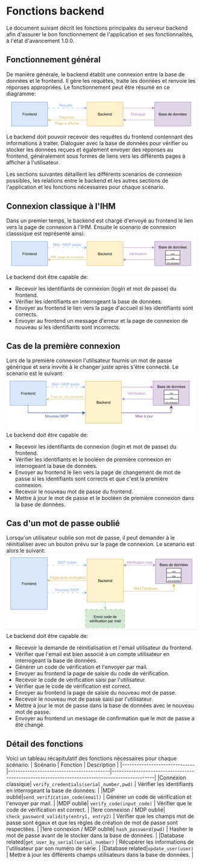 # Fonctions backend
Le document suivant décrit les fonctions principales du serveur backend afin d'assurer le bon fonctionnement de l'application et ses fonctionnalités, à l'état d'avancement 1.0.0.

## Fonctionnement général
De manière générale, le backend établit une connexion entre la base de données et le frontend. Il gère les requêtes, traite les données et renvoie les réponses appropriées. Le fonctionnement peut être résumé en ce diagramme:  
![](./media/fctn_general.png)
Le backend doit pouvoir recevoir des requêtes du frontend contennant des informations à traiter. Dialoguer avec la base de données pour vérifier ou stocker les données reçues et également envoyer des réponses au frontend, généralement sous formes de liens vers les différents pages à afficher à l'utilisateur.  

Les sections suivantes détaillent les différents scenarios de connexion possibles, les relations entre le backend et les autres sections de l'application et les fonctions nécessaires pour chaque scénario.

## Connexion classique à l'IHM
Dans un premier temps, le backend est chargé d'envoyé au frontend le lien vers la page de connexion à l'IHM. Ensuite le scenario de connexion classsique est représenté ainsi:  
![](./media/connexion_std.png)
Le backend doit être capable de:
- Recevoir les identifiants de connexion (login et mot de passe) du frontend.
- Vérifier les identifiants en interrogeant la base de données.
- Envoyer au frontend le lien vers la page d'accueil si les identifiants sont corrects.
- Envoyer au frontend un message d'erreur et la page de connexion de nouveau si les identifiants sont incorrects.

## Cas de la première connexion
Lors de la première connexion l'utilisateur fournis un mot de passe générique et sera invvité à le changer juste après s'être connecté. Le scenario est le suivant:  
![](./media/1ere_connexion.png)
Le backend doit être capable de:
- Recevoir les identifiants de connexion (login et mot de passe) du frontend.
- Vérifier les identifiants et le booléen de première connexion en interrogeant la base de données.
- Envoyer au frontend le lien vers la page de changement de mot de passe si les identifiants sont corrects et que c'est la première connexion.
- Recevoir le nouveau mot de passe du frontend.
- Mettre à jour le mot de passe et le booléen de première connexion dans la base de données.

## Cas d'un mot de passe oublié
Lorsqu'un utilisateur oublie son mot de passe, il peut demander à le réinitialiser avec un bouton prévu sur la page de connexion. Le scenario est alors le suivant:
![](./media/mdp_oublie.png)
Le backend doit être capable de:
- Recevoir la demande de réinitialisation et l'email utilisateur du frontend.
- Vérifier que l'email est bien associé à un compte utilisateur en interrogeant la base de données.
- Générer un code de vérification et l'envoyer par mail.
- Envoyer au frontend la page de saisie du code de vérification.
- Recevoir le code de vérification saisi par l'utilisateur.
- Vérifier que le code de vérification est correct.
- Envoyer au frontend la page de saisie du nouveau mot de passe.
- Recevoir le nouveau mot de passe saisi par l'utilisateur.
- Mettre à jour le mot de passe dans la base de données avec le nouveau mot de passe.
- Envoyer au frontend un message de confirmation que le mot de passe a été changé.

## Détail des fonctions
Voici un tableau récapitulatif des fonctions nécessaires pour chaque scénario:
| Scénario                     | Fonction                                 | Description                                                                                   |
|------------------------------|------------------------------------------|-----------------------------------------------------------------------------------------------|
|Connexion classique| `verify_credentials(serial_number,pwd)`                     | Vérifier les identifiants en interrogeant la base de données.         |
|MDP oublié|`send_verification_code(email)` | Générer un code de vérification et l'envoyer par mail. |
|MDP oublié| `verify_code(input_code)` | Vérifier que le code de vérification est correct. |
|1ere connexion / MDP oublié| `check_password_validity(entry1, entry2)` | Vérifier que les champs mot de passe sont égaux et que les règles de création de mot de passe sont respectées. |
|1ere connexion / MDP oublié| `hash_password(pwd)` | Hasher le mot de passe avant de le stocker dans la base de données. |
|Database related|`get_user_by_serial(serial_number)`                     | Récupérer les informations de l'utilisateur par son numéro de série.         |
|Database related|`update_user(user)`                     | Mettre à jour les différents champs utilisateurs dans la base de données.         |



